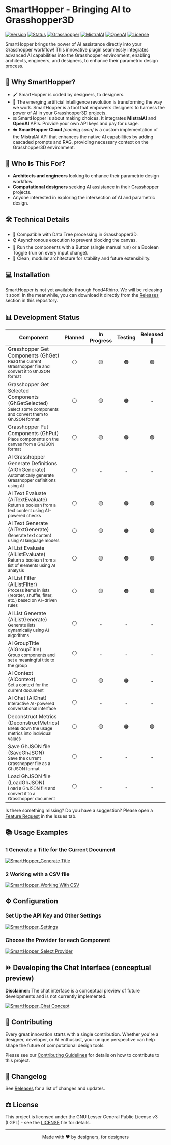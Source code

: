 # SmartHopper - Bringing AI to Grasshopper3D

[![Version](https://img.shields.io/badge/version-0%2E1%2E1--dev%2E250302-yellow)](https://github.com/architects-toolkit/SmartHopper/releases)
[![Status](https://img.shields.io/badge/status-Unstable%20development-yellow)](https://github.com/architects-toolkit/SmartHopper/releases)
[![Grasshopper](https://img.shields.io/badge/plugin_for-Grasshopper3D-darkgreen?logo=rhinoceros)](https://www.rhino3d.com/)
[![MistralAI](https://img.shields.io/badge/AI--powered-MistralAI-orange)](https://mistral.ai/)
[![OpenAI](https://img.shields.io/badge/AI--powered-OpenAI-blue?logo=openai)](https://openai.com/)
[![License](https://img.shields.io/badge/license-LGPLv3-white)](LICENSE)

SmartHopper brings the power of AI assistance directly into your Grasshopper workflow! This innovative plugin seamlessly integrates advanced AI capabilities into the Grasshopper environment, enabling architects, engineers, and designers, to enhance their parametric design process.

## 🎯 Why SmartHopper?

- 🖌️ SmartHopper is coded by designers, to designers.
- 🤖 The emerging artificial intelligence revolution is transforming the way we work. SmartHopper is a tool that empowers designers to harness the power of AI in your Grasshopper3D projects.
- ⚖️ SmartHopper is about making choices. It integrates **MistralAI** and **OpenAI** APIs. Provide your own API keys and pay for usage.
- ☁️ **SmartHopper Cloud** *[coming soon]* is a custom implementation of the MistralAI API that enhances the native AI capabilities by adding cascaded prompts and RAG, providing necessary context on the Grasshopper3D environment.

## 👥 Who Is This For?
- **Architects and engineers** looking to enhance their parametric design workflow.
- **Computational designers** seeking AI assistance in their Grasshopper projects.
- Anyone interested in exploring the intersection of AI and parametric design.

## 🛠️ Technical Details
- 🌱 Compatible with Data Tree processing in Grasshopper3D.
- ⌚ Asynchronous execution to prevent blocking the canvas.
- 🔄 Run the components with a Button (single manual run) or a Boolean Toggle (run on every input change).
- 🧱 Clean, modular architecture for stability and future extensibility.

## 💻 Installation

SmartHopper is not yet available through Food4Rhino. We will be releasing it soon! In the meanwhile, you can download it directly from the [Releases](https://github.com/architects-toolkit/SmartHopper/releases) section in this repository.

## 📊 Development Status

| Component | Planned | In Progress | Testing | Released 🎉 |
|-----------|:-------:|:-----------:|:-------:|:------------------------:|
| Grasshopper Get Components (GhGet)<br><sub>Read the current Grasshopper file and convert it to GhJSON format</sub> | ⚪ | 🟡 | 🟠 | 🟢 |
| Grasshopper Get Selected Components (GhGetSelected)<br><sub>Select some components and convert them to GhJSON format</sub> | ⚪ | 🟡 | 🟠 | - |
| Grasshopper Put Components (GhPut)<br><sub>Place components on the canvas from a GhJSON format</sub> | ⚪ | 🟡 | 🟠 | 🟢 |
| AI Grasshopper Generate Definitions (AIGhGenerate)<br><sub>Automatically generate Grasshopper definitions using AI</sub> | ⚪ | - | - | - |
| AI Text Evaluate (AiTextEvaluate)<br><sub>Return a boolean from a text content using AI-powered checks</sub> | ⚪ | 🟡 | 🟠 | 🟢 |
| AI Text Generate (AiTextGenerate)<br><sub>Generate text content using AI language models</sub> | ⚪ | 🟡 | 🟠 | 🟢 |
| AI List Evaluate (AiListEvaluate)<br><sub>Return a boolean from a list of elements using AI analysis</sub> | ⚪ | 🟡 | 🟠 | 🟢 |
| AI List Filter (AiListFilter)<br><sub>Process items in lists (reorder, shuffle, filter, etc.) based on AI-driven rules</sub> | ⚪ | 🟡 | 🟠 | 🟢 |
| AI List Generate (AiListGenerate)<br><sub>Generate lists dynamically using AI algorithms</sub> | ⚪ | - | - | - |
| AI GroupTitle (AiGroupTitle)<br><sub>Group components and set a meaningful title to the group</sub> | ⚪ | - | - | - |
| AI Context (AiContext)<br><sub>Set a context for the current document</sub> | ⚪ | 🟡 | 🟠 | - |
| AI Chat (AiChat)<br><sub>Interactive AI-powered conversational interface</sub> | ⚪ | - | - | - |
| Deconstruct Metrics (DeconstructMetrics)<br><sub>Break down the usage metrics into individual values</sub> | ⚪ | 🟡 | 🟠 | 🟢 |
| Save GhJSON file (SaveGhJSON)<br><sub>Save the current Grasshopper file as a GhJSON format</sub> | ⚪ | - | - | - |
| Load GhJSON file (LoadGhJSON)<br><sub>Load a GhJSON file and convert it to a Grasshopper document</sub> | ⚪ | - | - | - |

Is there something missing? Do you have a suggestion? Please open a [Feature Request](https://github.com/architects-toolkit/SmartHopper/issues/new/choose) in the Issues tab.

## 📚 Usage Examples

### 1 Generate a Title for the Current Document

[![SmartHopper_Generate Title](https://i.vimeocdn.com/filter/overlay?src0=https%3A%2F%2Fi.vimeocdn.com%2Fvideo%2F1966651352-6cfca3b39c99d01e9bbdb1590ac7f1325d35b8dfa16e0b5ced2aad704eef2bbe-d_295x166&src1=http%3A%2F%2Ff.vimeocdn.com%2Fp%2Fimages%2Fcrawler_play.png)](https://vimeo.com/1043447175)

### 2 Working with a CSV file

[![SmartHopper_Working With CSV](https://i.vimeocdn.com/filter/overlay?src0=https%3A%2F%2Fi.vimeocdn.com%2Fvideo%2F1966651410-3ca705fd2e8fe276e9ee965339714c2de11f579ecf73d39fa92299b7b9015707-d_295x166&src1=http%3A%2F%2Ff.vimeocdn.com%2Fp%2Fimages%2Fcrawler_play.png)](https://vimeo.com/1043447217)

## ⚙️ Configuration

### Set Up the API Key and Other Settings

[![SmartHopper_Settings](https://i.vimeocdn.com/filter/overlay?src0=https%3A%2F%2Fi.vimeocdn.com%2Fvideo%2F1966651378-ee922c5452393594d6ec931f112e24c82cceadb6c5dab80ced5e362a13ef0d45-d_200x150&src1=http%3A%2F%2Ff.vimeocdn.com%2Fp%2Fimages%2Fcrawler_play.png)](https://vimeo.com/1043447205)

### Choose the Provider for each Component

[![SmartHopper_Select Provider](https://i.vimeocdn.com/filter/overlay?src0=https%3A%2F%2Fi.vimeocdn.com%2Fvideo%2F1966651347-eb497ba95d6fc8008fdb3db9b6288dbdaa4b7b4ab7a3f5f99ccd55495545a00f-d_200x150&src1=http%3A%2F%2Ff.vimeocdn.com%2Fp%2Fimages%2Fcrawler_play.png)](https://vimeo.com/1043447190)

## ⏩ Developing the Chat Interface (conceptual preview)

**Disclaimer:** The chat interface is a conceptual preview of future developments and is not currently implemented.

[![SmartHopper_Chat Concept](https://i.vimeocdn.com/filter/overlay?src0=https%3A%2F%2Fi.vimeocdn.com%2Fvideo%2F1966657705-a1e9c281ab11e341df94bd14ee797d816afe34413b5af057841d6eb6191595fd-d_295x166&src1=http%3A%2F%2Ff.vimeocdn.com%2Fp%2Fimages%2Fcrawler_play.png)](https://vimeo.com/1043452514)

## 🤝 Contributing

Every great innovation starts with a single contribution. Whether you're a designer, developer, or AI enthusiast, your unique perspective can help shape the future of computational design tools.

Please see our [Contributing Guidelines](CONTRIBUTING.md) for details on how to contribute to this project.

## 📝 Changelog

See [Releases](https://github.com/architects-toolkit/SmartHopper/releases) for a list of changes and updates.

## ⚖️ License

This project is licensed under the GNU Lesser General Public License v3 (LGPL) - see the [LICENSE](LICENSE) file for details.

---

<div align="center">
Made with ❤️ by designers, for designers
</div>
